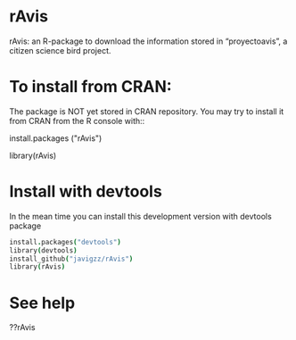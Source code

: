 rAvis
=====

rAvis: an R-package to download the information stored in “proyectoavis”, a citizen science bird project.

# To install from CRAN:

The package is NOT yet stored in CRAN repository. You may try to install it from CRAN from the R console with::

install.packages ("rAvis")

library(rAvis)

# Install with devtools

In the mean time you can install this development version with devtools package

```coffee
install.packages("devtools")
library(devtools)
install_github("javigzz/rAvis")
library(rAvis)
```

# See help

??rAvis
